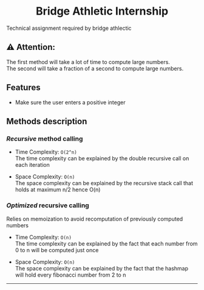 <h1 align="middle">Bridge Athletic Internship</h1>
Technical assignment required by bridge athlectic

## ⚠ Attention:
The first method will take a lot of time to compute large numbers.<br>
The second will take a fraction of a second to compute large numbers.

## Features
- Make sure the user enters a positive integer      

## Methods description
### *Recursive* method calling
- Time Complexity: `O(2^n)`<br>
The time complexity can be explained by the double recursive call on each iteration

- Space Complexity: `O(n)`<br>
The space complexity can be explained by the recursive stack call that holds at maximum n/2 hence O(n)

### *Optimized* recursive calling

Relies on memoization to avoid recomputation of previously computed numbers

- Time Complexity: `O(n)`<br>
The time complexity can be explained by the fact that each number from 0 to n will be computed just once

- Space Complexity: `O(n)`<br>
The space complexity can be explained by the fact that the hashmap will hold every fibonacci number from 2 to n

-------------------------

